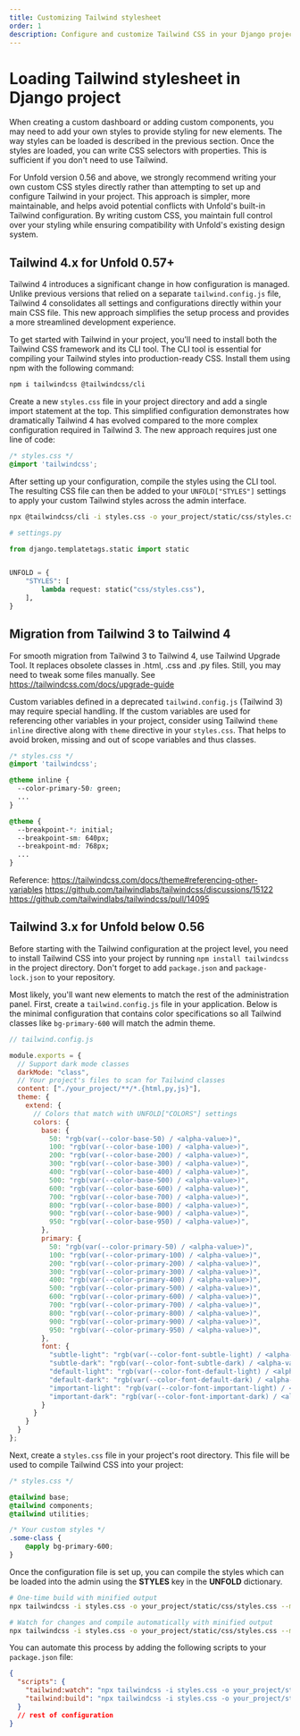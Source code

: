 ```yaml
---
title: Customizing Tailwind stylesheet
order: 1
description: Configure and customize Tailwind CSS in your Django project to match Unfold's design system, with detailed steps for color schemes, dark mode support, and component styling for a cohesive admin interface.
---
```


# Loading Tailwind stylesheet in Django project

When creating a custom dashboard or adding custom components, you may need to add your own styles to provide styling for new elements. The way styles can be loaded is described in the previous section. Once the styles are loaded, you can write CSS selectors with properties. This is sufficient if you don't need to use Tailwind.

For Unfold version 0.56 and above, we strongly recommend writing your own custom CSS styles directly rather than attempting to set up and configure Tailwind in your project. This approach is simpler, more maintainable, and helps avoid potential conflicts with Unfold's built-in Tailwind configuration. By writing custom CSS, you maintain full control over your styling while ensuring compatibility with Unfold's existing design system.

## Tailwind 4.x for Unfold 0.57+

Tailwind 4 introduces a significant change in how configuration is managed. Unlike previous versions that relied on a separate `tailwind.config.js` file, Tailwind 4 consolidates all settings and configurations directly within your main CSS file. This new approach simplifies the setup process and provides a more streamlined development experience.

To get started with Tailwind in your project, you'll need to install both the Tailwind CSS framework and its CLI tool. The CLI tool is essential for compiling your Tailwind styles into production-ready CSS. Install them using npm with the following command:

```sh
npm i tailwindcss @tailwindcss/cli
```

Create a new `styles.css` file in your project directory and add a single import statement at the top. This simplified configuration demonstrates how dramatically Tailwind 4 has evolved compared to the more complex configuration required in Tailwind 3. The new approach requires just one line of code:

```css
/* styles.css */
@import 'tailwindcss';
```

After setting up your configuration, compile the styles using the CLI tool. The resulting CSS file can then be added to your `UNFOLD["STYLES"]` settings to apply your custom Tailwind styles across the admin interface.

```sh
npx @tailwindcss/cli -i styles.css -o your_project/static/css/styles.css --minify
```

```python
# settings.py

from django.templatetags.static import static


UNFOLD = {
    "STYLES": [
        lambda request: static("css/styles.css"),
    ],
}
```

## Migration from Tailwind 3 to Tailwind 4
For smooth migration from Tailwind 3 to Tailwind 4, use Tailwind Upgrade Tool.
It replaces obsolete classes in .html, .css and .py files. Still, you may need to tweak some files manually.
See https://tailwindcss.com/docs/upgrade-guide

Custom variables defined in a deprecated `tailwind.config.js` (Tailwind 3) may require special handling.
If the custom variables are used for referencing other variables in your project,
consider using Tailwind `theme inline` directive along with `theme` directive in your `styles.css`.
That helps to avoid broken, missing and out of scope variables and thus classes.

```css
/* styles.css */
@import 'tailwindcss';

@theme inline {
  --color-primary-50: green;
  ...
}

@theme {
  --breakpoint-*: initial;
  --breakpoint-sm: 640px;
  --breakpoint-md: 768px;
  ...
}
```
Reference:
https://tailwindcss.com/docs/theme#referencing-other-variables
https://github.com/tailwindlabs/tailwindcss/discussions/15122
https://github.com/tailwindlabs/tailwindcss/pull/14095

## Tailwind 3.x for Unfold below 0.56

Before starting with the Tailwind configuration at the project level, you need to install Tailwind CSS into your project by running `npm install tailwindcss` in the project directory. Don't forget to add `package.json` and `package-lock.json` to your repository.

Most likely, you'll want new elements to match the rest of the administration panel. First, create a `tailwind.config.js` file in your application. Below is the minimal configuration that contains color specifications so all Tailwind classes like `bg-primary-600` will match the admin theme.

```javascript
// tailwind.config.js

module.exports = {
  // Support dark mode classes
  darkMode: "class",
  // Your project's files to scan for Tailwind classes
  content: ["./your_project/**/*.{html,py,js}"],
  theme: {
    extend: {
      // Colors that match with UNFOLD["COLORS"] settings
      colors: {
        base: {
          50: "rgb(var(--color-base-50) / <alpha-value>)",
          100: "rgb(var(--color-base-100) / <alpha-value>)",
          200: "rgb(var(--color-base-200) / <alpha-value>)",
          300: "rgb(var(--color-base-300) / <alpha-value>)",
          400: "rgb(var(--color-base-400) / <alpha-value>)",
          500: "rgb(var(--color-base-500) / <alpha-value>)",
          600: "rgb(var(--color-base-600) / <alpha-value>)",
          700: "rgb(var(--color-base-700) / <alpha-value>)",
          800: "rgb(var(--color-base-800) / <alpha-value>)",
          900: "rgb(var(--color-base-900) / <alpha-value>)",
          950: "rgb(var(--color-base-950) / <alpha-value>)",
        },
        primary: {
          50: "rgb(var(--color-primary-50) / <alpha-value>)",
          100: "rgb(var(--color-primary-100) / <alpha-value>)",
          200: "rgb(var(--color-primary-200) / <alpha-value>)",
          300: "rgb(var(--color-primary-300) / <alpha-value>)",
          400: "rgb(var(--color-primary-400) / <alpha-value>)",
          500: "rgb(var(--color-primary-500) / <alpha-value>)",
          600: "rgb(var(--color-primary-600) / <alpha-value>)",
          700: "rgb(var(--color-primary-700) / <alpha-value>)",
          800: "rgb(var(--color-primary-800) / <alpha-value>)",
          900: "rgb(var(--color-primary-900) / <alpha-value>)",
          950: "rgb(var(--color-primary-950) / <alpha-value>)",
        },
        font: {
          "subtle-light": "rgb(var(--color-font-subtle-light) / <alpha-value>)",
          "subtle-dark": "rgb(var(--color-font-subtle-dark) / <alpha-value>)",
          "default-light": "rgb(var(--color-font-default-light) / <alpha-value>)",
          "default-dark": "rgb(var(--color-font-default-dark) / <alpha-value>)",
          "important-light": "rgb(var(--color-font-important-light) / <alpha-value>)",
          "important-dark": "rgb(var(--color-font-important-dark) / <alpha-value>)",
        }
      }
    }
  }
};
```

Next, create a `styles.css` file in your project's root directory. This file will be used to compile Tailwind CSS into your project:

```css
/* styles.css */

@tailwind base;
@tailwind components;
@tailwind utilities;

/* Your custom styles */
.some-class {
    @apply bg-primary-600;
}
```

Once the configuration file is set up, you can compile the styles which can be loaded into the admin using the **STYLES** key in the **UNFOLD** dictionary.

```bash
# One-time build with minified output
npx tailwindcss -i styles.css -o your_project/static/css/styles.css --minify

# Watch for changes and compile automatically with minified output
npx tailwindcss -i styles.css -o your_project/static/css/styles.css --minify --watch
```

You can automate this process by adding the following scripts to your `package.json` file:

```json
{
  "scripts": {
    "tailwind:watch": "npx tailwindcss -i styles.css -o your_project/static/css/styles.css --minify --watch",
    "tailwind:build": "npx tailwindcss -i styles.css -o your_project/static/css/styles.css --minify"
  }
  // rest of configuration
}
```
